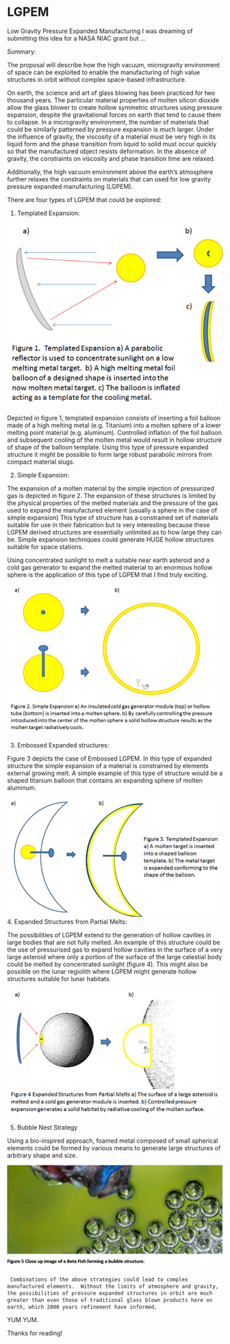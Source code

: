 # LGPEM
Low Gravity Pressure Expanded Manufacturing
I was dreaming of submitting this idea for a NASA NIAC grant but ... 

Summary:  

  The proposal will describe how the high vacuum, microgravity environment of space can be exploited to enable the manufacturing of high value structures in orbit without complex space-based infrastructure.  

  On earth, the science and art of glass blowing has been practiced for two thousand years.  The particular material properties of molten silicon dioxide allow the glass blower to create hollow symmetric structures using pressure expansion, despite the gravitational forces on earth that tend to cause them to collapse.  In a microgravity environment, the number of materials that could be similarly patterned by pressure expansion is much larger.  Under the influence of gravity, the viscosity of a material must be very high in its liquid form and the phase transition from liquid to solid must occur quickly so that the manufactured object resists deformation.  In the absence of gravity, the constraints on viscosity and phase transition time are relaxed.  

  Additionally, the high vacuum environment above the earth’s atmosphere further relaxes the constraints on materials that can used for low gravity pressure expanded manufacturing (LGPEM).

  There are four types of LGPEM that could be explored:

  1. Templated Expansion:

![Figure1](./images/Figure1.jpg)

Depicted in figure 1, templated expansion consists of inserting a foil balloon made of a high melting metal (e.g. Titanium) into a molten sphere of a lower melting point material (e.g. aluminum).  Controlled inflation of the foil balloon and subsequent cooling of the molten metal would result in hollow structure of shape of the balloon template.  Using this type of pressure expanded structure it might be possible to form large robust parabolic mirrors from compact material slugs.


  2. Simple Expansion:

The expansion of a molten material by the simple injection of pressurized gas is depicted in figure 2.  The expansion of these structures is limited by the physical properties of the melted materials and the pressure of the gas used to expand the manufactured element (usually a sphere in the case of simple expansion)  This type of structure has a constrained set of materials suitable for use in their fabrication but is very interesting because these LGPEM derived structures are essentially unlimited as to how large they can be.  Simple expansion techniques could generate HUGE hollow structures suitable for space stations.

  Using concentrated sunlight to melt a suitable near earth asteroid and a cold gas generator to expand the melted material to an enormous hollow sphere is the application of this type of LGPEM that I find truly exciting.

![Figure2](./images/Figure2.jpg)

  3. Embossed Expanded structures:

Figure 3 depicts the case of Embossed LGPEM.  In this type of expanded structure the simple expansion of a material is constrained by elements external growing melt.  A simple example of this type of structure would be a shaped titanium balloon that contains an expanding sphere of molten aluminum.


![Figure3](./images/figure3.jpg)
  4.  Expanded Structures from Partial Melts:

The possibilities of LGPEM extend to the generation of hollow cavities in large bodies that are not fully melted.  An example of this structure could be the use of pressurised gas to expand hollow cavities in the surface of a very large asteroid where only a portion of the surface of the large celestial body could be melted by concentrated sunlight (figure 4).  This might also be possible on the lunar regiolith where LGPEM might generate hollow structures suitable for lunar habitats.


![Figure4](./images/figure4.jpg)

  5. Bubble Nest Strategy

Using a bio-inspired approach, foamed metal composed of small spherical elements could be formed by various means to generate large structures of arbitrary shape and size.

![Figure5](./images/figure5.jpg)


     Combinations of the above strategies could lead to complex manufactured elements.  Without the limits of atmosphere and gravity,  the possibilities of pressure expanded structures in orbit are much greater than even those of traditional glass blown products here on earth, which 2000 years refinement have informed.  

YUM YUM.

  Thanks for reading!
